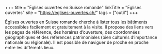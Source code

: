 +++
title = "Églises ouvertes en Suisse romande"
linkTitle = "Églises ouvertes"
site = "https://eglises-ouvertes.ch/"
tags = ["outil"]
+++

Églises ouvertes en Suisse romande cherche à lister tous les bâtiments accessibles facilement et gratuitement à la visite. Il propose des liens vers les pages de référence, des horaires d’ouverture, des coordonnées géographiques et des références patrimoniales (bien culturels d’importance nationale ou régionale). Il est possible de naviguer de proche en proche entre les différents lieux.
